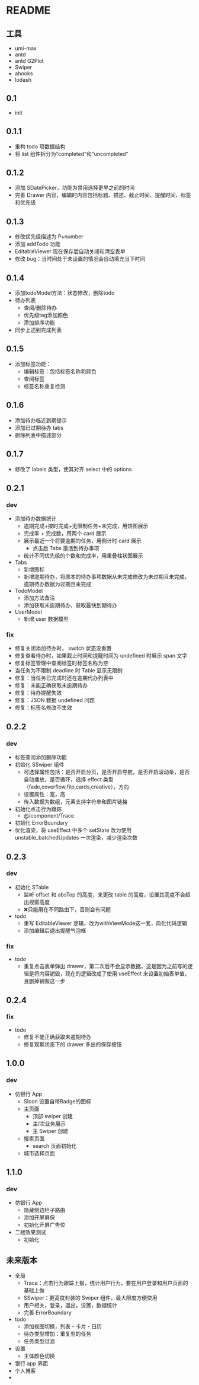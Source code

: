 # README

## 工具
- umi-max
- antd
- antd G2Plot
- Swiper
- ahooks
- lodash


## 0.1 

- init

## 0.1.1 

- 重构 todo 项数据结构
- 将 list 组件拆分为“completed”和“uncompleted”

## 0.1.2

- 添加 SDatePicker，功能为禁用选择更早之前的时间
- 完善 Drawer 内容，编辑时内容包括标题、描述、截止时间、提醒时间、标签和优先级

## 0.1.3

- 修改优先级描述为 P+number
- 添加 addTodo 功能
- EditableViewer 现在保存后自动关闭和清空表单
- 修改 bug：当时间处于未设置的情况会自动填充当下时间

## 0.1.4

- 添加todoModel方法：状态修改，删除todo
- 待办列表
  - 查阅/删除待办
  - 优先级tag添加颜色
  - 添加排序功能
- 同步上述到完成列表

## 0.1.5

- 添加标签功能：
  - 编辑标签：包括标签名称和颜色
  - 查阅标签
  - 标签名称重复检测

## 0.1.6

- 添加待办临近到期提示
- 添加已过期待办 tabs
- 删除列表中描述部分

## 0.1.7
- 修改了 labels 类型，使其对齐 select 中的 options

## 0.2.1
### dev
- 添加待办数据统计
  - 逾期完成+按时完成+无限制任务+未完成，用饼图展示
  - 完成率 + 完成数，用两个 card 展示
  - 展示最近一个将要逾期的任务，用倒计时 card 展示
    - 点击后 Tabs 激活到待办事项
  - 统计不同优先级的个数和完成率，用重叠柱状图展示
- Tabs 
  - 新增图标
  - 新增逾期待办，将原本的待办事项数据从未完成修改为未过期且未完成，逾期待办数据为过期且未完成
- TodoModel
  - 添加方法备注
  - 添加获取未逾期待办，获取最快到期待办
- UserModel
  - 新增 user 数据模型
### fix
- 修复关闭添加待办时， switch 状态没重置
- 修复查看待办时，如果截止时间和提醒时间为 undefined 时展示 span 文字
- 修复标签管理中查阅标签时标签名称为空
- 当任务为不限制 deadline 时 Table 显示无限制
- 修复：当任务已完成时还在逾期代办列表中
- 修复：未能正确获取未逾期待办
- 修复：待办提醒失效
- 修复：JSON 数据 undefined 问题
- 修复：标签名修改不生效
## 0.2.2
### dev
- 标签查阅添加删除功能
- 初始化 SSwiper 组件
  - 可选择属性包括：是否开启分页，是否开启导航，是否开启滚动条，是否自动播放，是否循环，选择 effect 类型（fade,coverflow,filp,cards,creative），方向
  - 设置属性：宽，高
  - 传入数据为数组，元素支持字符串和图片链接
- 初始化点击行为跟踪
  - @/component/Trace
- 初始化 ErrorBoundary
- 优化渲染，将 useEffect 中多个 setState 改为使用 unstable_batchedUpdates 一次渲染，减少渲染次数

## 0.2.3
### dev
- 初始化 STable
  - 监听 offset 和 absTop 的高度，来更改 table 的高度，设置其高度不会超出视窗高度
  - ❌只能用在不同路由下，否则会有问题
- todo
  - 重写 EditableViewer 逻辑，改为withViewMode这一套，简化代码逻辑
  - 添加编辑后退出提醒气泡框

### fix
- todo
  - 重复点击表单弹出 drawer，第二次后不会显示数据，这是因为之前写的逻辑是将内容销毁，现在的逻辑改成了使用 useEffect 来设置初始表单值，且删掉销毁这一步

## 0.2.4
### fix
- todo
  - 修复不能正确获取未逾期待办
  - 修复观察状态下的 drawer 多出的保存按钮

## 1.0.0
### dev
- 仿银行 App
  - SIcon 设置自带Badge的图标
  - 主页面
    - 顶部 swiper 创建
    - 主/次业务展示
    - 主 Swiper 创建
  - 搜索页面
    - search 页面初始化
  - 城市选择页面
  
## 1.1.0
### dev
- 仿银行 App
  - 隐藏侧边栏子路由
  - 添加开屏屏保
  - 初始化开屏广告位
- 二楼效果测试
  - 初始化


## 未来版本 

- 全局
  - Trace：点击行为跟踪上报，统计用户行为，要在用户登录和用户页面的基础上做
  - SSwiper：更高度封装的 Swiper 组件，最大限度方便使用
  - 用户相关，登录，退出，设置，数据统计
  - 完善 ErrorBoundary
- todo
  - 添加视图切换，列表 - 卡片 - 日历
  - 待办类型增加：重复型的任务
  - 任务类型过滤
- 设置
  - 主体颜色切换
- 银行 app 界面
- 个人博客
- 